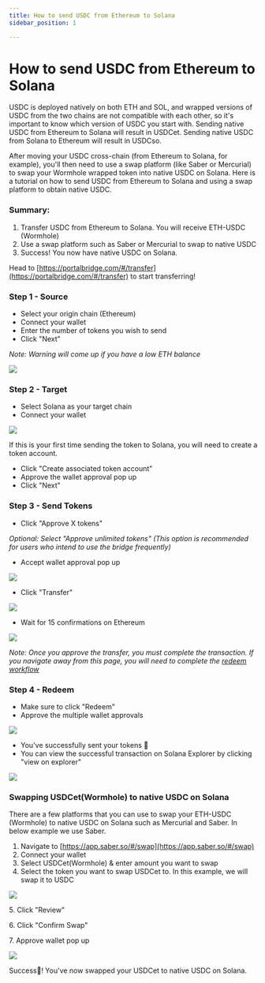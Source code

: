 ```yaml
---
title: How to send USDC from Ethereum to Solana
sidebar_position: 1

---
```


# How to send USDC from Ethereum to Solana

USDC is deployed natively on both ETH and SOL, and wrapped versions of USDC from the two chains are not compatible with each other, so it's important to know which version of USDC you start with. Sending native USDC from Ethereum to Solana will result in USDCet. Sending native USDC from Solana to Ethereum will result in USDCso.

After moving your USDC cross-chain (from Ethereum to Solana, for example), you'll then need to use a swap platform (like Saber or Mercurial) to swap your Wormhole wrapped token into native USDC on Solana. Here is a tutorial on how to send USDC from Ethereum to Solana and using a swap platform to obtain native USDC.

### Summary:

1. Transfer USDC from Ethereum to Solana. You will receive ETH-USDC (Wormhole)
2. Use a swap platform such as Saber or Mercurial to swap to native USDC
3. Success! You now have native USDC on Solana.

Head to [https://portalbridge.com/#/transfer](https://portalbridge.com/#/transfer) to start transferring!

### **Step 1 - Source**

* Select your origin chain (Ethereum)
* Connect your wallet
* Enter the number of tokens you wish to send
* Click "Next"

_Note: Warning will come up if you have a low ETH balance_

![](<../../static/img/Screen Shot 2021-10-11 at 12.13.09 am.png>)

### **Step 2 - Target**

* Select Solana as your target chain
* Connect your wallet

![](<../../static/img/Screen Shot 2021-10-11 at 12.14.21 am.png>)

If this is your first time sending the token to Solana, you will need to create a token account.

* Click "Create associated token account"
* Approve the wallet approval pop up
* Click "Next"

### **Step 3 - Send Tokens**

* Click "Approve X tokens"

_Optional: Select "Approve unlimited tokens" (This option is recommended for users who intend to use the bridge frequently)_

* Accept wallet approval pop up‌

![](<../../static/img/Screen Shot 2021-10-11 at 12.15.42 am.png>)

* Click "Transfer"

![](<../../static/img/Screen Shot 2021-10-11 at 12.17.02 am.png>)

* Wait for 15 confirmations on Ethereum

![](<../../static/img/Screen Shot 2021-10-11 at 12.18.35 am.png>)

‌_Note: Once you approve the transfer, you must complete the transaction. If you navigate away from this page, you will need to complete the_ [_redeem workflow_](./how-to-use-recovery-workflow.md)

### **Step 4 - Redeem**

* Make sure to click "Redeem"
* Approve the multiple wallet approvals

![](<../../static/img/Screen Shot 2021-10-11 at 12.22.20 am.png>)

* You've successfully sent your tokens 🎉
* You can view the successful transaction on Solana Explorer by clicking "view on explorer"

![](<../../static/img/Screen Shot 2021-10-11 at 12.22.41 am.png>)

### Swapping USDCet(Wormhole) to native USDC on Solana

There are a few platforms that you can use to swap your ETH-USDC (Wormhole) to native USDC on Solana such as Mercurial and Saber. In below example we use Saber.

1. Navigate to [https://app.saber.so/#/swap](https://app.saber.so/#/swap)
2. Connect your wallet
3. Select USDCet(Wormhole) & enter amount you want to swap
4. Select the token you want to swap USDCet to. In this example, we will swap it to USDC

![](<../../static/img/Screen Shot 2021-10-08 at 4.13.45 am.png>)



5\. Click "Review"

6\. Click "Confirm Swap"

7\. Approve wallet pop up

![](<../../static/img/Screen Shot 2021-10-11 at 12.07.27 am.png>)

Success🎉! You've now swapped your USDCet to native USDC on Solana.
